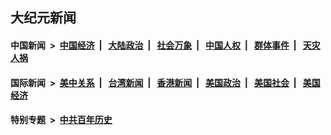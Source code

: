## 大纪元新闻

#### 中国新闻 &nbsp;>&nbsp; [中国经济](indexes/ncid283/README.md?07020045) &nbsp;| &nbsp; [大陆政治](indexes/ncid277/README.md?07020045) &nbsp;| &nbsp; [社会万象](indexes/ncid282/README.md?07020045) &nbsp;| &nbsp; [中国人权](indexes/ncid278/README.md?07020045) &nbsp;| &nbsp; [群体事件](indexes/ncid279/README.md?07020045) &nbsp;| &nbsp; [天灾人祸](indexes/ncid280/README.md?07020045)

#### 国际新闻 &nbsp;>&nbsp; [美中关系](indexes/nf1412576/README.md?07020045) &nbsp;| &nbsp; [台湾新闻](indexes/ncid1349361/README.md?07020045) &nbsp;| &nbsp; [香港新闻](indexes/ncid1349362/README.md?07020045) &nbsp;| &nbsp; [美国政治](indexes/ncid1078159/README.md?07020045) &nbsp;| &nbsp; [美国社会](indexes/ncid1078160/README.md?07020045) &nbsp;| &nbsp; [美国经济](indexes/ncid1078158/README.md?07020045)

#### 特别专题 &nbsp;>&nbsp; [中共百年历史](https://github.com/epoch-news/epoch-special/blob/master/README.md?07020045)  
